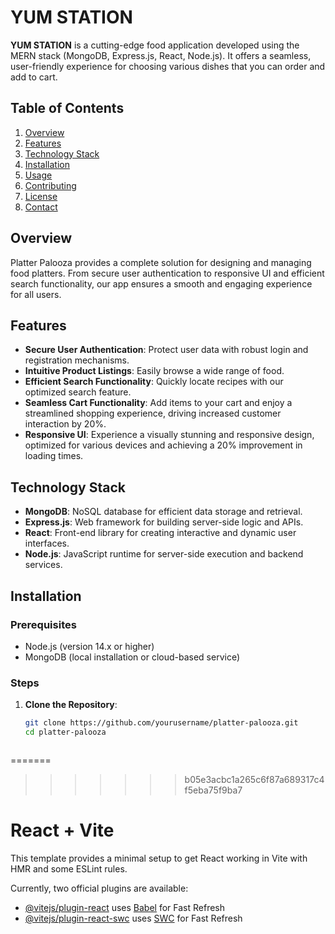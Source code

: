 # YUM STATION

**YUM STATION** is a cutting-edge food application developed using the MERN stack (MongoDB, Express.js, React, Node.js). It offers a seamless, user-friendly experience for choosing various dishes that you can order and add to cart.

## Table of Contents

1. [Overview](#overview)
2. [Features](#features)
3. [Technology Stack](#technology-stack)
4. [Installation](#installation)
5. [Usage](#usage)
6. [Contributing](#contributing)
7. [License](#license)
8. [Contact](#contact)

## Overview

Platter Palooza provides a complete solution for designing and managing food platters. From secure user authentication to responsive UI and efficient search functionality, our app ensures a smooth and engaging experience for all users.

## Features

- **Secure User Authentication**: Protect user data with robust login and registration mechanisms.
- **Intuitive Product Listings**: Easily browse a wide range of food.
- **Efficient Search Functionality**: Quickly locate recipes with our optimized search feature.
- **Seamless Cart Functionality**: Add items to your cart and enjoy a streamlined shopping experience, driving increased customer interaction by 20%.
- **Responsive UI**: Experience a visually stunning and responsive design, optimized for various devices and achieving a 20% improvement in loading times.

## Technology Stack

- **MongoDB**: NoSQL database for efficient data storage and retrieval.
- **Express.js**: Web framework for building server-side logic and APIs.
- **React**: Front-end library for creating interactive and dynamic user interfaces.
- **Node.js**: JavaScript runtime for server-side execution and backend services.

## Installation

### Prerequisites

- Node.js (version 14.x or higher)
- MongoDB (local installation or cloud-based service)

### Steps

1. **Clone the Repository**:
   ```bash
   git clone https://github.com/yourusername/platter-palooza.git
   cd platter-palooza



=======
>>>>>>> b05e3acbc1a265c6f87a689317c4f5eba75f9ba7
# React + Vite

This template provides a minimal setup to get React working in Vite with HMR and some ESLint rules.

Currently, two official plugins are available:

- [@vitejs/plugin-react](https://github.com/vitejs/vite-plugin-react/blob/main/packages/plugin-react/README.md) uses [Babel](https://babeljs.io/) for Fast Refresh
- [@vitejs/plugin-react-swc](https://github.com/vitejs/vite-plugin-react-swc) uses [SWC](https://swc.rs/) for Fast Refresh
